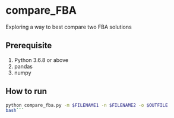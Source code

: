 # compare_FBA
Exploring a way to best compare two FBA solutions

## Prerequisite
1. Python 3.6.8 or above
1. pandas
1. numpy

## How to run
```bash
python compare_fba.py -m $FILENAME1 -n $FILENAME2 -o $OUTFILE
bash```
